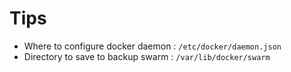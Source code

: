# Tips

- Where to configure docker daemon : ```/etc/docker/daemon.json```
- Directory to save to backup swarm : ```/var/lib/docker/swarm```
